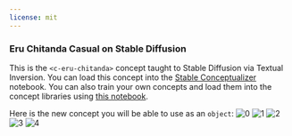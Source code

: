 ```yaml
---
license: mit
---
```

### Eru Chitanda Casual on Stable Diffusion
This is the `<c-eru-chitanda>` concept taught to Stable Diffusion via Textual Inversion. You can load this concept into the [Stable Conceptualizer](https://colab.research.google.com/github/huggingface/notebooks/blob/main/diffusers/stable_conceptualizer_inference.ipynb) notebook. You can also train your own concepts and load them into the concept libraries using [this notebook](https://colab.research.google.com/github/huggingface/notebooks/blob/main/diffusers/sd_textual_inversion_training.ipynb).

Here is the new concept you will be able to use as an `object`:
![<c-eru-chitanda> 0](https://huggingface.co/sd-concepts-library/eru-chitanda-casual/resolve/main/concept_images/3.jpeg)
![<c-eru-chitanda> 1](https://huggingface.co/sd-concepts-library/eru-chitanda-casual/resolve/main/concept_images/1.jpeg)
![<c-eru-chitanda> 2](https://huggingface.co/sd-concepts-library/eru-chitanda-casual/resolve/main/concept_images/4.jpeg)
![<c-eru-chitanda> 3](https://huggingface.co/sd-concepts-library/eru-chitanda-casual/resolve/main/concept_images/0.jpeg)
![<c-eru-chitanda> 4](https://huggingface.co/sd-concepts-library/eru-chitanda-casual/resolve/main/concept_images/2.jpeg)

